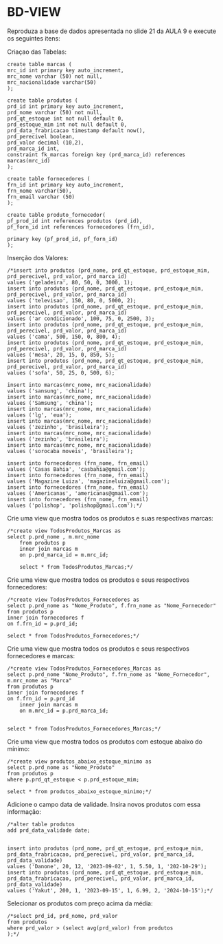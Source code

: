 # BD-VIEW

Reproduza a base de dados apresentada no slide 21 da AULA 9 e execute os seguintes itens:


Criaçao das Tabelas:

	create table marcas (
	mrc_id int primary key auto_increment,
	mrc_nome varchar (50) not null,
	mrc_nacionalidade varchar(50)
	);

	create table produtos (
	prd_id int primary key auto_increment,
	prd_nome varchar (50) not null,
	prd_qt_estoque int not null default 0,
	prd_estoque_mim int not null default 0,
	prd_data_frabricacao timestamp default now(),
	prd_perecivel boolean,
	prd_valor decimal (10,2),
	prd_marca_id int,
	constraint fk_marcas foreign key (prd_marca_id) references marcas(mrc_id)
	);

	create table fornecedores (
	frn_id int primary key auto_increment,
	frn_nome varchar(50),
	frn_email varchar (50)
	);

	create table produto_fornecedor(
	pf_prod_id int references produtos (prd_id),
	pf_forn_id int references fornecedores (frn_id),	 

	primary key (pf_prod_id, pf_forn_id)
	);
Inserção dos Valores:

	/*insert into produtos (prd_nome, prd_qt_estoque, prd_estoque_mim, prd_perecivel, prd_valor, prd_marca_id)
	values ('geladeira', 80, 50, 0, 3000, 1);
	insert into produtos (prd_nome, prd_qt_estoque, prd_estoque_mim, prd_perecivel, prd_valor, prd_marca_id)
	values ('televisao', 150, 80, 0, 5000, 2);
	insert into produtos (prd_nome, prd_qt_estoque, prd_estoque_mim, prd_perecivel, prd_valor, prd_marca_id)
	values ('ar condicionado', 100, 75, 0, 2500, 3);
	insert into produtos (prd_nome, prd_qt_estoque, prd_estoque_mim, prd_perecivel, prd_valor, prd_marca_id)
	values ('cama', 500, 150, 0, 800, 4);
	insert into produtos (prd_nome, prd_qt_estoque, prd_estoque_mim, prd_perecivel, prd_valor, prd_marca_id)
	values ('mesa', 20, 15, 0, 850, 5);
	insert into produtos (prd_nome, prd_qt_estoque, prd_estoque_mim, prd_perecivel, prd_valor, prd_marca_id)
	values ('sofa', 50, 25, 0, 500, 6);

	insert into marcas(mrc_nome, mrc_nacionalidade)
	values ('sansung', 'china');
	insert into marcas(mrc_nome, mrc_nacionalidade)
	values ('Samsung', 'china');
	insert into marcas(mrc_nome, mrc_nacionalidade)
	values ('lg', 'eua');
	insert into marcas(mrc_nome, mrc_nacionalidade)
	values ('zezinho', 'brasileira');
	insert into marcas(mrc_nome, mrc_nacionalidade)
	values ('zezinho', 'brasileira');
	insert into marcas(mrc_nome, mrc_nacionalidade)
	values ('sorocaba moveis', 'brasileira');

	insert into fornecedores (frn_nome, frn_email)
	values ('Casas Bahia', 'casbahia@gmail.com');
	insert into fornecedores (frn_nome, frn_email)
	values ('Magazine Luiza', 'magazineluiza@gmail.com');
	insert into fornecedores (frn_nome, frn_email)
	values ('Americanas', 'americanas@gmail.com');
	insert into fornecedores (frn_nome, frn_email)
	values ('polishop', 'polishop@gmail.com');*/
Crie uma view que mostra todos os produtos e suas respectivas marcas:

	/*create view TodosProdutos_Marcas as
	select p.prd_nome , m.mrc_nome
    	from produtos p
    	inner join marcas m 
    	on p.prd_marca_id = m.mrc_id;
    
    	select * from TodosProdutos_Marcas;*/

Crie uma view que mostra todos os produtos e seus respectivos fornecedores:

	/*create view TodosProdutos_Fornecedores as
	select p.prd_nome as "Nome_Produto", f.frn_nome as "Nome_Fornecedor"
	from produtos p
	inner join fornecedores f
	on f.frn_id = p.prd_id;

	select * from TodosProdutos_Fornecedores;*/

Crie uma view que mostra todos os produtos e seus respectivos fornecedores e marcas:

	/*create view TodosProdutos_Fornecedores_Marcas as
  	select p.prd_nome "Nome_Produto", f.frn_nome as "Nome_Fornecedor", m.mrc_nome as "Marca"
	from produtos p
	inner join fornecedores f
	on f.frn_id = p.prd_id
    	inner join marcas m
    	on m.mrc_id = p.prd_marca_id;
    
    
	select * from TodosProdutos_Fornecedores_Marcas;*/

Crie uma view que mostra todos os produtos com estoque abaixo do mínimo:

	/*create view produtos_abaixo_estoque_minimo as
	select p.prd_nome as "Nome_Produto" 
	from produtos p
	where p.prd_qt_estoque < p.prd_estoque_mim;

	select * from produtos_abaixo_estoque_minimo;*/
Adicione o campo data de validade. Insira novos produtos com essa informação:

	/*alter table produtos
	add prd_data_validade date;


	insert into produtos (prd_nome, prd_qt_estoque, prd_estoque_mim, prd_data_frabricacao, prd_perecivel, prd_valor, prd_marca_id, prd_data_validade)
	values ('Danone', 20, 12, '2023-09-02', 1, 5.50, 1, '202-10-29');
	insert into produtos (prd_nome, prd_qt_estoque, prd_estoque_mim, prd_data_frabricacao, prd_perecivel, prd_valor, prd_marca_id, prd_data_validade)
	values ('Yakut', 200, 1, '2023-09-15', 1, 6.99, 2, '2024-10-15');*/

Selecionar os produtos com preço acima da média:

	/*select prd_id, prd_nome, prd_valor
	from produtos
	where prd_valor > (select avg(prd_valor) from produtos   	
    );*/
